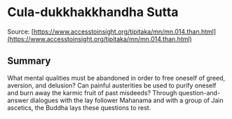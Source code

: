 # Cula-dukkhakkhandha Sutta



Source: [https://www.accesstoinsight.org/tipitaka/mn/mn.014.than.html](https://www.accesstoinsight.org/tipitaka/mn/mn.014.than.html)



## Summary

What mental qualities must be abandoned in order to free oneself of greed, aversion, and delusion? Can painful austerities be used to purify oneself and burn away the karmic fruit of past misdeeds? Through  question-and-answer dialogues with the lay follower Mahanama and with a group of Jain ascetics, the Buddha lays these questions to rest.